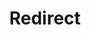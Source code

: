 ﻿---
layout: src/layouts/Redirect.astro
title: Redirect
redirect: https://yamldoc.liuyan.wang/docs/octopus-rest-api/cli/octopus-deployment-target-kubernetes
pubDate:  2023-01-01
navSearch: false
navSitemap: false
navMenu: false
---
